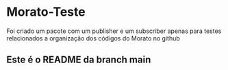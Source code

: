 # Morato-Teste

Foi criado um pacote com um publisher e um subscriber apenas para testes relacionados a organização dos códigos do Morato no github

## Este é o README da branch main